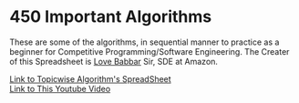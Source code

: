 # 450 Important Algorithms
These are some of the algorithms, in sequential manner to practice as a beginner for Competitive Programming/Software Engineering. The Creater of this Spreadsheet is [Love Babbar](https://www.linkedin.com/in/love-babbar-38ab2887) Sir, SDE at Amazon. 

[Link to Topicwise Algorithm's SpreadSheet](https://drive.google.com/drive/folders/1u1yOTiWZexERIUlqlDC6zQ4-s9cLQpaq?usp=sharing)<br>
[Link to This Youtube Video](https://www.youtube.com/watch?v=4iFALQ1ACdA&t=332s)




